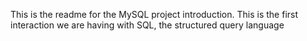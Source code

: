 This is the readme for the MySQL project introduction. This is the first interaction we are having with SQL, the structured query language
